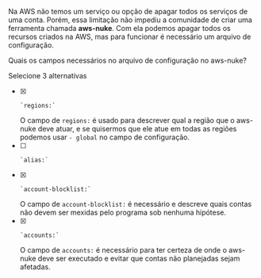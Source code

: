 Na AWS não temos um serviço ou opção de apagar todos os serviços de uma conta. Porém, essa limitação não impediu a comunidade de criar uma ferramenta chamada **aws-nuke**. Com ela podemos apagar todos os recursos criados na AWS, mas para funcionar é necessário um arquivo de configuração.

Quais os campos necessários no arquivo de configuração no aws-nuke?

Selecione 3 alternativas

- [x]     `regions:`
    O campo de `regions:` é usado para descrever qual a região que o aws-nuke deve atuar, e se quisermos que ele atue em todas as regiões podemos usar `- global` no campo de configuração.
- [ ]     `alias:`
    
- [x]     `account-blocklist:`
    O campo de `account-blocklist:` é necessário e descreve quais contas não devem ser mexidas pelo programa sob nenhuma hipótese.
- [x]     `accounts:`
	O campo de `accounts:` é necessário para ter certeza de onde o aws-nuke deve ser executado e evitar que contas não planejadas sejam afetadas.